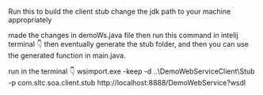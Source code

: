 Run this to build the client stub
change the jdk path to your machine appropriately

made the changes in demoWs.java file then run this command in intelij terminal 👇 then eventually generate the stub folder, and then you can use the generated function in main.java.

run in the terminal 👇
wsimport.exe -keep -d ..\DemoWebServiceClient\Stub -p com.sltc.soa.client.stub http://localhost:8888/DemoWebService?wsdl